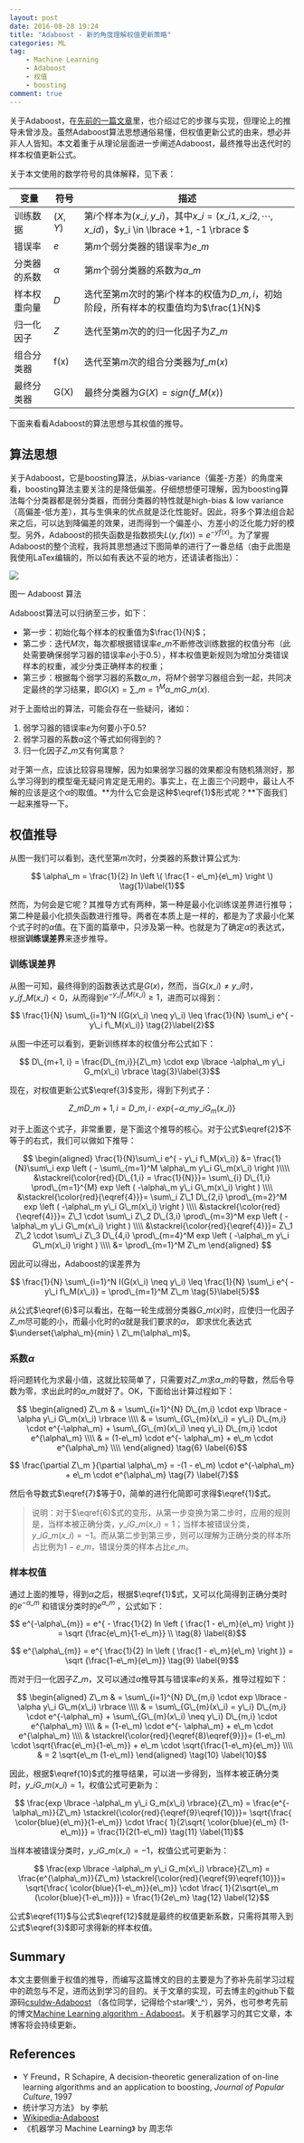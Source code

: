 ```yaml
---
layout: post
date: 2016-08-28 19:24
title: "Adaboost - 新的角度理解权值更新策略"
categories: ML
tag: 
	- Machine Learning
	- Adaboost
	- 权值
	- boosting
comment: true
---
```



关于Adaboost，在[先前的一篇文章](http://www.csuldw.com/2015/07/05/2015-07-05-ML-algorithm-Adaboost/)里，也介绍过它的步骤与实现，但理论上的推导未曾涉及。虽然Adaboost算法思想通俗易懂，但权值更新公式的由来，想必并非人人皆知。本文着重于从理论层面进一步阐述Adaboost，最终推导出迭代时的样本权值更新公式。

<!-- more -->

关于本文使用的数学符号的具体解释，见下表：

| 变量 | 符号  | 描述|
| -- | -- | -- | 
| 训练数据| $(X, Y)$| 第$i$个样本为$(x\_i, y\_i)$，其中$x\_i =( x\_{i1}, x\_{i2}, \cdots, x\_{id} )$，$y_i \in \lbrace +1, -1 \rbrace $ |
| 错误率| $e$ | 第$m$个弱分类器的错误率为$e\_m$ | 
|分类器的系数| $\alpha$ | 第$m$个弱分类器的系数为$\alpha\_m$|
| 样本权重向量 |  $D$ | 迭代至第$m$次时的第$i$个样本的权值为$D\_{m,i}$，初始阶段，所有样本的权重值均为$\frac{1}{N}$|
| 归一化因子| $Z$| 迭代至第$m$次的的归一化因子为$Z\_m$|
| 组合分类器| f(x) | 迭代至第$m$次的组合分类器为$f\_m(x)$|
|最终分类器| G(X)|最终分类器为$G(X) = sign(f\_M(x))$| 

下面来看看Adaboost的算法思想与其权值的推导。

## 算法思想

关于Adaboost，它是boosting算法，从bias-variance（偏差-方差）的角度来看，boosting算法主要关注的是降低偏差。仔细想想便可理解，因为boosting算法每个分类器都是弱分类器，而弱分类器的特性就是high-bias & low variance（高偏差-低方差），其与生俱来的优点就是泛化性能好。因此，将多个算法组合起来之后，可以达到降偏差的效果，进而得到一个偏差小、方差小的泛化能力好的模型。另外，Adaboost的损失函数是指数损失$L(y, f(x)) = e^{-yf(x)}$。为了掌握Adaboost的整个流程，我将其思想通过下图简单的进行了一番总结（由于此图是我使用LaTex编辑的，所以如有表达不妥的地方，还请读者指出）：

![](/assets/articleImg/adaboost-algorithm.png)
<div class="caption">图一 Adaboost 算法</div>

Adaboost算法可以归纳至三步，如下：

- 第一步：初始化每个样本的权重值为$\frac{1}{N}$；
- 第二步：迭代$M$次，每次都根据错误率$e\_m$不断修改训练数据的权值分布（此处需要确保弱学习器的错误率$e$小于$0.5$），样本权值更新规则为增加分类错误样本的权重，减少分类正确样本的权重；
- 第三步：根据每个弱学习器的系数$\alpha\_m$，将$M$个弱学习器组合到一起，共同决定最终的学习结果，即$G(X) = \sum\_{m=1}^M \alpha\_m G\_m(x)$.

对于上面给出的算法，可能会存在一些疑问，诸如：

1. 弱学习器的错误率$e$为何要小于$0.5$?
2. 弱学习器的系数$\alpha$这个等式如何得到的？
3. 归一化因子$Z\_m$又有何寓意？

对于第一点，应该比较容易理解，因为如果弱学习器的效果都没有随机猜测好，那么学习得到的模型毫无疑问肯定是无用的。事实上，在上面三个问题中，最让人不解的应该是这个$\alpha$的取值。**为什么它会是这种$\eqref{1}$形式呢？**下面我们一起来推导一下。

## 权值推导

从图一我们可以看到，迭代至第$m$次时，分类器的系数计算公式为:

$$
\alpha\_m = \frac{1}{2} ln \left \( \frac{1 - e\_m}{e\_m} \right \)
\tag{1}\label{1}$$

然而，为何会是它呢？其推导方式有两种，第一种是最小化训练误差界进行推导；第二种是最小化损失函数进行推导。两者在本质上是一样的，都是为了求最小化某个式子时的$\alpha$值。在下面的篇章中，只涉及第一种。也就是为了确定$\alpha$的表达式，根据**训练误差界**来逐步推导。

### 训练误差界

从图一可知，最终得到的函数表达式是$G(x)$，然而，当$G(x\_i) \neq y\_i$时，$y\_i f\_M(x\_i) < 0$，从而得到$e^{-y\_i f\_M(x\_i)} \geq 1$，进而可以得到：

$$
\frac{1}{N} \sum\_{i=1}^N I(G(x\_i) \neq y\_i)  \leq \frac{1}{N} \sum\_i e^{ - y\_i f\_M(x\_i)}
\tag{2}\label{2}$$ 

从图一中还可以看到，更新训练样本的权值分布公式如下：

$$
D\_{m+1, i} = \frac{D\_{m,i}}{Z\_m} \cdot exp \lbrace -\alpha\_m y\_i G_m(x\_i) \rbrace
\tag{3}\label{3}$$

现在，对权值更新公式$\eqref{3}$变形，得到下列式子：

$$
Z\_m D\_{m+1, i} = D\_{m,i} \cdot exp \lbrace -\alpha\_m y\_i G_m(x\_i) \rbrace
\tag{4}\label{4}$$

对于上面这个式子，非常重要，是下面这个推导的核心。对于公式$\eqref{2}$不等于的右式，我们可以做如下推导：

$$
\begin{aligned} 
\frac{1}{N}\sum\_i e^{ - y\_i f\_M(x\_i)} 
&= \frac{1}{N}\sum\_i exp \left ( - \sum\_{m=1}^M \alpha\_m y\_i G\_m(x\_i) \right )\\\\
&\stackrel{\color{red}{D\_{1,i} = \frac{1}{N}}}=  \sum\_{i} D\_{1,i} \prod\_{m=1}^{M} exp \left ( -\alpha\_m y\_i G\_m(x\_i) \right ) \\\\
&\stackrel{\color{red}{\eqref{4}}}=  \sum\_i Z\_1 D\_{2,i} \prod\_{m=2}^M exp \left ( -\alpha\_m y\_i G\_m(x\_i) \right ) \\\\
&\stackrel{\color{red}{\eqref{4}}}= Z\_1 \cdot \sum\_i  Z\_2 D\_{3,i} \prod\_{m=3}^M exp \left ( -\alpha\_m y\_i G\_m(x\_i) \right ) \\\\
&\stackrel{\color{red}{\eqref{4}}}= Z\_1 Z\_2 \cdot \sum\_i  Z\_3 D\_{4,i} \prod\_{m=4}^M exp \left ( -\alpha\_m y\_i G\_m(x\_i) \right ) \\\\
&= \prod\_{m=1}^M Z\_m
\end{aligned}
$$

因此可以得出，Adaboost的误差界为

$$
\frac{1}{N} \sum\_{i=1}^N I(G(x\_i) \neq y\_i)  \leq \frac{1}{N} \sum\_i e^{ - y\_i f\_M(x\_i)} = \prod\_{m=1}^M Z\_m
\tag{5}\label{5}$$ 

从公式$\eqref{6}$可以看出，在每一轮生成弱分类器$G\_m(x)$时，应使归一化因子$Z\_m$尽可能的小，而最小化时的$\alpha$就是我们要求的$\alpha$， 即求优化表达式$\underset{\alpha\_m}{min} \ Z\_m(\alpha\_m)$。


### 系数$\alpha$

将问题转化为求最小值，这就比较简单了，只需要对$Z\_m$求$\alpha\_m$的导数，然后令导数为零，求出此时的$\alpha\_m$就好了。OK，下面给出计算过程如下：

$$
\begin{aligned}
Z\_m & = \sum\_{i=1}^{N} D\_{m,i} \cdot exp \lbrace - \alpha y\_i G\_m(x\_i) \rbrace \\\\
& = \sum\_{G\_{m}(x\_i) =  y\_i} D\_{m,i} \cdot e^{-\alpha\_m} +  \sum\_{G\_{m}(x\_i) \neq y\_i} D\_{m,i} \cdot e^{\alpha\_m} \\\\
& = (1-e\_m) \cdot e^{- \alpha\_m} + e\_m \cdot e^{\alpha\_m} \\\\
\end{aligned}
\tag{6} \label{6}$$

$$
\frac{\partial Z\_m }{\partial \alpha\_m} = -(1 - e\_m) \cdot e^{-\alpha\_m} + e\_m \cdot e^{\alpha\_m}
\tag{7} \label{7}$$

然后令导数式$\eqref{7}$等于$0$，简单的进行化简即可求得$\eqref{1}$式。

> 说明：对于$\eqref{6}$式的变形，从第一步变换为第二步时，应用的规则是，当样本被正确分类，$y\_iG\_m(x\_i) = 1$；当样本被错误分类，$y\_iG\_m(x\_i) = -1$。而从第二步到第三步，则可以理解为正确分类的样本所占比例为$1-e\_m$，错误分类的样本占比$e\_m$。



### 样本权值

通过上面的推导，得到$\alpha$之后，根据$\eqref{1}$式，又可以化简得到正确分类时的$e^{-\alpha\_m}$ 和错误分类时的$e^{\alpha\_m}$ ，公式如下：

$$
e^{-\alpha\_{m}} = e^{ - \frac{1}{2} ln \left ( \frac{1 - e\_m}{e\_m}  \right )} = \sqrt {\frac{e\_m}{1-e\_m}} \\
\tag{8} \label{8}$$

$$
e^{\alpha\_{m}} = e^{ \frac{1}{2} ln \left ( \frac{1 - e\_m}{e\_m}  \right )} = \sqrt {\frac{1-e\_m}{e\_m}}
\tag{9} \label{9}$$

而对于归一化因子$Z\_m$，又可以通过$\alpha$推导其与错误率$e$的关系，推导过程如下：

$$
\begin{aligned}
Z\_m & = \sum\_{i=1}^{N} D\_{m,i} \cdot exp \lbrace - \alpha y\_i G\_m(x\_i) \rbrace \\\\
& = \sum\_{G\_{m}(x\_i) =  y\_i} D\_{m,i} \cdot e^{-\alpha\_m} +  \sum\_{G\_{m}(x\_i) \neq y\_i} D\_{m,i} \cdot e^{\alpha\_m} \\\\
& = (1-e\_m) \cdot e^{- \alpha\_m} + e\_m \cdot e^{\alpha\_m} \\\\
& \stackrel{\color{red}{\eqref{8}\eqref{9}}}= (1-e\_m) \cdot \sqrt{\frac{e\_m}{1-e\_m}} + e\_m \cdot \sqrt{\frac{1-e\_m}{e\_m}} \\\\
& = 2 \sqrt{e\_m (1-e\_m)}
\end{aligned}
\tag{10} \label{10}$$



因此，根据$\eqref{10}$式的推导结果，可以进一步得到，当样本被正确分类时，$y\_iG\_m(x\_i) = 1$，权值公式可更新为：

$$
\frac{exp \lbrace -\alpha\_m y\_i G_m(x\_i) \rbrace}{Z\_m} = \frac{e^{-\alpha\_m}}{Z\_m}  \stackrel{\color{red}{\eqref{9}\eqref{10}}}= \sqrt{\frac{ \color{blue}{e\_m}}{1-e\_m}} \cdot \frac{ 1}{2\sqrt{ \color{blue}{e\_m} (1-e\_m)}} = \frac{1}{2(1-e\_m)}
\tag{11} \label{11}$$

当样本被错误分类时，$y\_iG\_m(x\_i) = -1$，权值公式可更新为：

$$
\frac{exp \lbrace -\alpha\_m y\_i G_m(x\_i) \rbrace}{Z\_m} = \frac{e^{\alpha\_m}}{Z\_m} \stackrel{\color{red}{\eqref{9}\eqref{10}}}= \sqrt{\frac{ \color{blue}{1-e\_m}}{e\_m}} \cdot \frac{ 1}{2\sqrt{e\_m (\color{blue}{1-e\_m})}} = \frac{1}{2e\_m}
\tag{12} \label{12}$$


公式$\eqref{11}$与公式$\eqref{12}$就是最终的权值更新系数，只需将其带入到公式$\eqref{3}$即可求得新的样本权值。

## Summary

本文主要侧重于权值的推导，而编写这篇博文的目的主要是为了弥补先前学习过程中的疏忽与不足，进而达到学习的目的。关于文章的实现，可去博主的github下载源码[csuldw-Adaboost](https://github.com/csuldw/MachineLearning/tree/master/Adaboost) （各位同学，记得给个star噢^_^），另外，也可参考先前的博文[Machine Learning algorithm - Adaboost](http://www.csuldw.com/2015/07/05/2015-07-05-ML-algorithm-Adaboost/)。关于机器学习的其它文章，本博客将会持续更新。

## References

- Y Freund，R Schapire, A decision-theoretic generalization of on-line learning algorithms and an application to boosting, *Journal of Popular Culture*, 1997
- 统计学习方法》 by 李航
- [Wikipedia-Adaboost ](https://en.wikipedia.org/wiki/AdaBoost)
- 《机器学习 Machine Learning》 by 周志华
